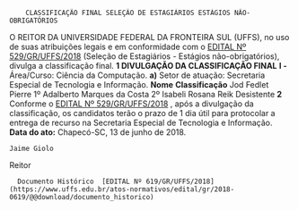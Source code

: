         CLASSIFICAÇÃO FINAL SELEÇÃO DE ESTAGIÁRIOS ESTÁGIOS NÃO-OBRIGATÓRIOS  

 O REITOR DA UNIVERSIDADE FEDERAL DA FRONTEIRA SUL (UFFS), no uso de suas atribuições legais e em conformidade com o [EDITAL Nº 529/GR/UFFS/2018](https://www.uffs.edu.br/atos-normativos/edital/gr/2018-0529)  (Seleção de Estagiários - Estágios não-obrigatórios), divulga a classificação final.  **1 DIVULGAÇÃO DA CLASSIFICAÇÃO FINAL**  **I -** Área/Curso: Ciência da Computação. **a)** Setor de atuação: Secretaria Especial de Tecnologia e Informação.     **Nome**    **Classificação**      Jod Fedlet Pierre   1º     Adalberto Marques da Costa   2º     Isabeli Rosana Reik   Desistente       **2** Conforme o [EDITAL Nº 529/GR/UFFS/2018](https://www.uffs.edu.br/atos-normativos/edital/gr/2018-0529)  , após a divulgação da classificação, os candidatos terão o prazo de 1 dia útil para protocolar a entrega de recurso na Secretaria Especial de Tecnologia e Informação.      **Data do ato:** Chapecó-SC, 13 de junho de 2018.   
 

    Jaime Giolo   
 Reitor 

      Documento Histórico  [EDITAL Nº 619/GR/UFFS/2018](https://www.uffs.edu.br/atos-normativos/edital/gr/2018-0619/@@download/documento_historico)     
      